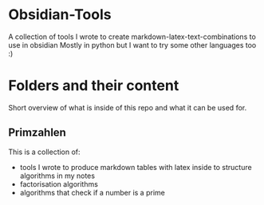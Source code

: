 # Obsidian-Tools
A collection of tools I wrote to create markdown-latex-text-combinations to use in obsidian
Mostly in python but I want to try some other languages too :)

# Folders and their content

Short overview of what is inside of this repo and what it can be used for.

## Primzahlen

This is a collection of:
- tools I wrote to produce markdown tables with latex inside to structure algorithms in my notes
- factorisation algorithms
- algorithms that check if a number is a prime

